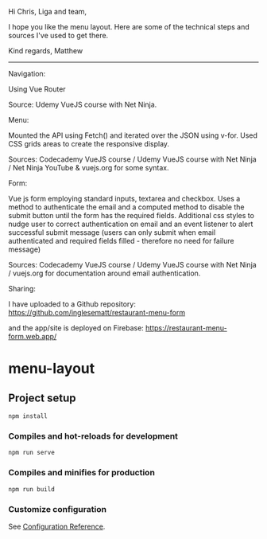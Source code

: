 Hi Chris, Liga and team,

I hope you like the menu layout. Here are some of the technical steps and sources I've used to get there.

Kind regards,
Matthew

---

Navigation:

Using Vue Router

Source:
Udemy VueJS course with Net Ninja.

Menu:

Mounted the API using Fetch() and iterated over the JSON using v-for.
Used CSS grids areas to create the responsive display.

Sources:
Codecademy VueJS course / Udemy VueJS course with Net Ninja / Net Ninja YouTube & vuejs.org for some syntax.

Form:

Vue js form employing standard inputs, textarea and checkbox. Uses a method to authenticate the email and a computed method to disable the submit button until the form has the required fields. Additional css styles to nudge user to correct authentication on email and an event listener to alert successful submit message (users can only submit when email authenticated and required fields filled - therefore no need for failure message)

Sources:
Codecademy VueJS course / Udemy VueJS course with Net Ninja / vuejs.org for documentation around email authentication.

Sharing:

I have uploaded to a Github repository: https://github.com/inglesematt/restaurant-menu-form

and the app/site is deployed on Firebase: https://restaurant-menu-form.web.app/

# menu-layout

## Project setup

```
npm install
```

### Compiles and hot-reloads for development

```
npm run serve
```

### Compiles and minifies for production

```
npm run build
```

### Customize configuration

See [Configuration Reference](https://cli.vuejs.org/config/).
